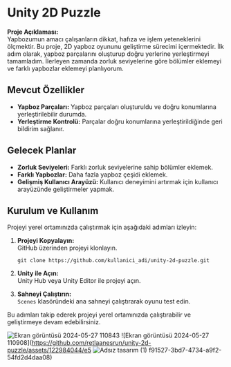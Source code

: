 

# Unity 2D Puzzle

**Proje Açıklaması:**  
Yapbozumun amacı çalışanların dikkat, hafıza ve işlem yeteneklerini ölçmektir. Bu proje, 2D yapboz oyununu geliştirme sürecimi içermektedir. İlk adım olarak, yapboz parçalarını oluşturup doğru yerlerine yerleştirmeyi tamamladım. İlerleyen zamanda zorluk seviyelerine göre bölümler eklemeyi ve farklı yapbozlar eklemeyi planlıyorum.

## Mevcut Özellikler

- **Yapboz Parçaları:** Yapboz parçaları oluşturuldu ve doğru konumlarına yerleştirilebilir durumda.
- **Yerleştirme Kontrolü:** Parçalar doğru konumlarına yerleştirildiğinde geri bildirim sağlanır.

## Gelecek Planlar

- **Zorluk Seviyeleri:** Farklı zorluk seviyelerine sahip bölümler eklemek.
- **Farklı Yapbozlar:** Daha fazla yapboz çeşidi eklemek.
- **Gelişmiş Kullanıcı Arayüzü:** Kullanıcı deneyimini artırmak için kullanıcı arayüzünde geliştirmeler yapmak.

## Kurulum ve Kullanım

Projeyi yerel ortamınızda çalıştırmak için aşağıdaki adımları izleyin:

1. **Projeyi Kopyalayın:**  
   GitHub üzerinden projeyi klonlayın.  
   ```
   git clone https://github.com/kullanici_adi/unity-2d-puzzle.git
   ```

2. **Unity ile Açın:**  
   Unity Hub veya Unity Editor ile projeyi açın.


3. **Sahneyi Çalıştırın:**  
   `Scenes` klasöründeki ana sahneyi çalıştırarak oyunu test edin.

Bu adımları takip ederek projeyi yerel ortamınızda çalıştırabilir ve geliştirmeye devam edebilirsiniz.

![Ekran görüntüsü 2024-05-27 110843](https://github.com/retlaanesrun/unity-2d-puzzle/assets/122984044/79eb0357-a0cb-4403-a0bf-85e4bfa80293)
![Ekran görüntüsü 2024-05-27 110908](https://github.com/retlaanesrun/unity-2d-puzzle/assets/122984044/e5
![Adsız tasarım (1)](https://github.com/retlaanesrun/unity-2d-puzzle/assets/122984044/0f2859c0-5dfd-46cb-80c2-fe74f9abdf2c)
f91527-3bd7-4734-a9f2-54fd2d4daa08)
